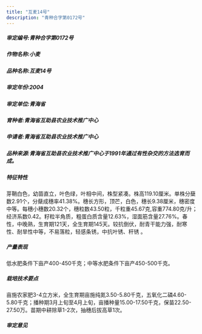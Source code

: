 ```yaml
---
title: "互麦14号"
description: "青种合字第0172号"
---
```

##### 审定编号:青种合字第0172号

##### 作物名称:小麦

##### 品种名称:互麦14号

##### 审定年份:2004

##### 审定单位:青海省

##### 育种者:青海省互助县农业技术推广中心

##### 申请者:青海省互助县农业技术推广中心

##### 品种来源:青海省互助县农业技术推广中心于1991年通过有性杂交的方法选育而成。

##### 特征特性
芽鞘白色，幼苗直立，叶色绿，叶相中间，株型紧凑。株高119.10厘米。单株分蘖数2.91个，分蘖成穗率41.38%。穗长方形，顶芒，白色，穗长9.38厘米，穗密度中等。每穗小穗数20.32个，穗粒数43.50粒，千粒重45.67克,容重774.80克/升；经济系数0.42。籽粒半角质，粗蛋白质含量12.63%，湿面筋含量27.76%。春性，中晚熟，生育期121天，全生育期145天。较抗倒伏，耐青干能力强，耐寒性、耐旱性中等，不易落粒，轻感条锈，中抗叶锈、秆锈 。  

##### 产量表现
低水肥条件下亩产400-450千克；中等水肥条件下亩产450-500千克。

##### 栽培技术要点
亩施农家肥3-4立方米，全生育期亩施纯氮3.50-5.80千克，五氧化二磷4.60-5.80千克；播种期3月上旬至4月上旬，亩播种量15.00-17.50千克，保苗22.50-27.50万。苗期中耕除草1-2次，抽穗后拔高草1次。

##### 审定意见


